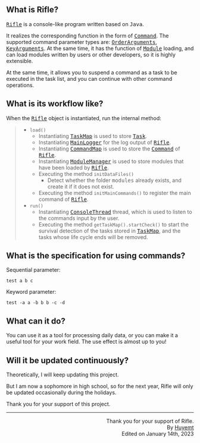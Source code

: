 ## What is Rifle?
<kbd>[Rifle](https://github.com/Huyemt/Rifle/blob/main/src/main/java/rifle/Rifle.java)</kbd> is a console-like program written based on <kbd>Java</kbd>.<br>

It realizes the corresponding function in the form of <kbd>[Command](https://github.com/Huyemt/Rifle/blob/main/src/main/java/rifle/command/Command.java)</kbd>. The supported command parameter types are: <kbd>[OrderArguments](https://github.com/Huyemt/Rifle/blob/main/src/main/java/rifle/command/others/OrderArguments.java)</kbd>, <kbd>[KeyArguments](https://github.com/Huyemt/Rifle/blob/main/src/main/java/rifle/command/others/KeyArguments.java)</kbd>. At the same time, it has the function of <kbd>[Module](https://github.com/Huyemt/Rifle/blob/main/src/main/java/rifle/module/Module.java)</kbd> loading, and can load modules written by users or other developers, so it is highly extensible.<br>

At the same time, it allows you to suspend a command as a task to be executed in the task list, and you can continue with other command operations.
## What is its workflow like?
When the <kbd>[Rifle](https://github.com/Huyemt/Rifle/blob/main/src/main/java/rifle/Rifle.java)</kbd> object is instantiated, run the internal method:
> * ```load()```
>   * Instantiating <kbd>[TaskMap](https://github.com/Huyemt/Rifle/blob/main/src/main/java/rifle/task/TaskMap.java)</kbd> is used to store <kbd>[Task](https://github.com/Huyemt/Rifle/blob/main/src/main/java/rifle/task/Task.java)</kbd>.
>   * Instantiating <kbd>[MainLogger](https://github.com/Huyemt/Rifle/blob/main/src/main/java/rifle/utils/MainLogger.java)</kbd> for the log output of <kbd>[Rifle](https://github.com/Huyemt/Rifle/blob/main/src/main/java/rifle/Rifle.java)</kbd>.
>   * Instantiating <kbd>[CommandMap](https://github.com/Huyemt/Rifle/blob/main/src/main/java/rifle/command/CommandMap.java)</kbd> is used to store the <kbd>[Command](https://github.com/Huyemt/Rifle/blob/main/src/main/java/rifle/command/Command.java)</kbd> of <kbd>[Rifle](https://github.com/Huyemt/Rifle/blob/main/src/main/java/rifle/Rifle.java)</kbd>.
>   * Instantiating <kbd>[ModuleManager](https://github.com/Huyemt/Rifle/blob/main/src/main/java/rifle/module/ModuleManager.java)</kbd> is used to store modules that have been loaded by <kbd>[Rifle](https://github.com/Huyemt/Rifle/blob/main/src/main/java/rifle/Rifle.java)</kbd>.
>   * Executing the method ```initDataFiles()```
>       * Detect whether the folder <kbd>modules</kbd> already exists, and create it if it does not exist.
>   * Executing the method ```initMainCommands()``` to register the main command of <kbd>[Rifle](https://github.com/Huyemt/Rifle/blob/main/src/main/java/rifle/Rifle.java)</kbd>.
> * ```run()```
>   * Instantiating <kbd>[ConsoleThread](https://github.com/Huyemt/Rifle/blob/main/src/main/java/rifle/thrdeads/ConsoleThread.java)</kbd> thread, which is used to listen to the commands input by the user.
>   * Executing the method ```getTaskMap().startCheck()``` to start the survival detection of the tasks stored in <kbd>[TaskMap](https://github.com/Huyemt/Rifle/blob/main/src/main/java/rifle/task/TaskMap.java)</kbd>, and the tasks whose life cycle ends will be removed.
## What is the specification for using commands?
Sequential parameter:<br>
```commandline
test a b c
```
Keyword parameter:<br>
```commandline
test -a a -b b b -c -d
```
## What can it do?
You can use it as a tool for processing daily data, or you can make it a useful tool for your work field. The use effect is almost up to you!
## Will it be updated continuously?
Theoretically, I will keep updating this project.<br>

But I am now a sophomore in high school, so for the next year, Rifle will only be updated occasionally during the holidays.<br>

Thank you for your support of this project.
***
<p align="right">Thank you for your support of Rifle.<br>By <a href="https://github.com/Huyemt">Huyemt</a><br>Edited on January 14th, 2023</p>